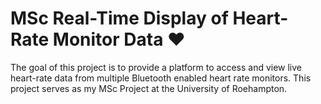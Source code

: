 # MSc Real-Time Display of Heart-Rate Monitor Data ♥️

The goal of this project is to provide a platform to access and view live heart-rate data from multiple Bluetooth enabled heart rate monitors. This project serves as my MSc Project at the University of Roehampton.


